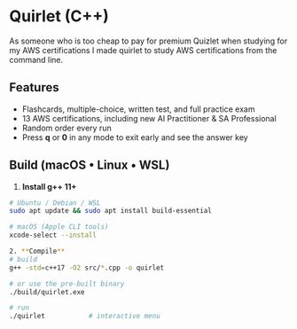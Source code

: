 # Quirlet (C++)

As someone who is too cheap to pay for premium Quizlet when studying for my AWS certifications I made quirlet to study AWS certifications from the command line. 

## Features
- Flashcards, multiple-choice, written test, and full practice exam  
- 13 AWS certifications, including new AI Practitioner & SA Professional  
- Random order every run  
- Press **q** or **0** in any mode to exit early and see the answer key

## Build (macOS • Linux • WSL)

1. **Install g++ 11+**

```bash
# Ubuntu / Debian / WSL
sudo apt update && sudo apt install build-essential

# macOS (Apple CLI tools)
xcode-select --install

2. **Compile**
# build
g++ -std=c++17 -O2 src/*.cpp -o quirlet

# or use the pre‑built binary
./build/quirlet.exe

# run
./quirlet           # interactive menu
